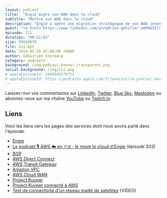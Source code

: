 ```yaml
---
layout: podcast
title:  "Engie migre son WAN dans le cloud"
subtitle: "Mettre son WAN dans le cloud"
description: "Engie a opéré une migration stratégique de son WAN international. Autrefois, leur réseau principal reliait des centres de données distincts, avec les régions AWS comme des data centres supplémentaires.  Désormais, le réseau AWS lui-même agit comme colonne vertébrale, centralisant la connexion des sites informatiques d'Engie. Ce changement permet d'optimiser la performance, la fiabilité et la sécurité des données, tout en réduisant les coûts et offrant un accès aux innovations cloud AWS. La migration a présenté des défis de complexité, de formation et de changement de responsabilités, mais le résultat final est un réseau international nettement amélioré pour Engie."
guest: "<a href='https://www.linkedin.com/in/adrien-geniller-a9948317/'>Adrien Geniller</a>,Lead Network Architect chez ENGIE"
episode: 211
duration: "00:52:02" 
size: 99918079
file: 211.mp3
date: 2024-03-29 05:00:00 +0000
author: Sébastien Stormacq
category: podcasts
background: /img/podcast-banner-transparent.png
social-background: /img/211.png
# appleEpisodeId: 1000649279723
# appleEpisodeId: https://podcasts.apple.com/fr/podcast/le-podcast-aws-en-français/id1452118442
---
```


Laissez-moi vos commentaires sur [LinkedIn](https://www.linkedin.com/in/sebastienstormacq/), [Twitter](https://twitter.com/sebsto), [Blue Sky](https://bsky.app/profile/sebsto.bsky.social), [Mastodon](https://awscommunity.social/@sebsto) ou abonnez-vous sur ma chaîne [YouTube](https://www.youtube.com/sebsto) ou [Twitch.tv](https://www.twitch.tv/sebAWS)

## Liens

Voici les liens vers les pages des services dont nous avons parlé dans l'épisode.

- [Engie](https://www.engie.com)
- [Le podcast 🎙 AWS ☁️ en 🇫🇷 : le move to cloud d'Engie](https://stormacq.com/podcasts/episode_203/index.html) (épisode 203)
- [BGP](https://aws.amazon.com/what-is/border-gateway-protocol/#:~:text=Border%20Gateway%20Protocol%20(BGP)%20is,%2C%20devices%2C%20and%20communication%20technologies.)
- [AWS Direct Connect](https://aws.amazon.com/directconnect/)
- [AWS Transit Gateway](https://aws.amazon.com/transit-gateway/)
- [Amazon VPC](https://aws.amazon.com/vpc/)
- [AWS Cloud WAN](https://aws.amazon.com/cloud-wan/)
- [Project Kuyper](https://www.aboutamazon.com/what-we-do/devices-services/project-kuiper)
- [Project Kuyper connecté à AWS](https://www.aboutamazon.com/news/innovation-at-amazon/amazon-project-kuiper-aws)
- [Test de connectivité d'un réseau maillé de satellites](https://www.youtube.com/watch?v=ZsUDWXI5KbM) (VIDEO)


